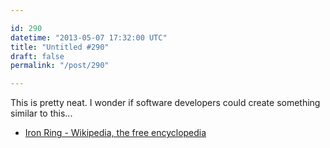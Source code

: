 ```yaml
---

id: 290
datetime: "2013-05-07 17:32:00 UTC"
title: "Untitled #290"
draft: false
permalink: "/post/290"

---
```


This is pretty neat. I wonder if software developers could create something similar to this... 

 
 * [Iron Ring - Wikipedia, the free encyclopedia](https://en.wikipedia.org/wiki/Iron_Ring)



